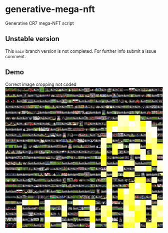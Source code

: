 # generative-mega-nft
Generative CR7 mega-NFT script

## Unstable version
This `main` branch version is not completed. For further info submit a issue comment. 

## Demo
Correct image cropping not coded
![](https://raw.githubusercontent.com/avcomps/generative-mega-nft/main/example.jpg)
